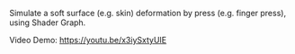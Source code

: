 Simulate a soft surface (e.g. skin) deformation by press (e.g. finger press), using Shader Graph.

Video Demo:
https://youtu.be/x3iySxtyUIE
